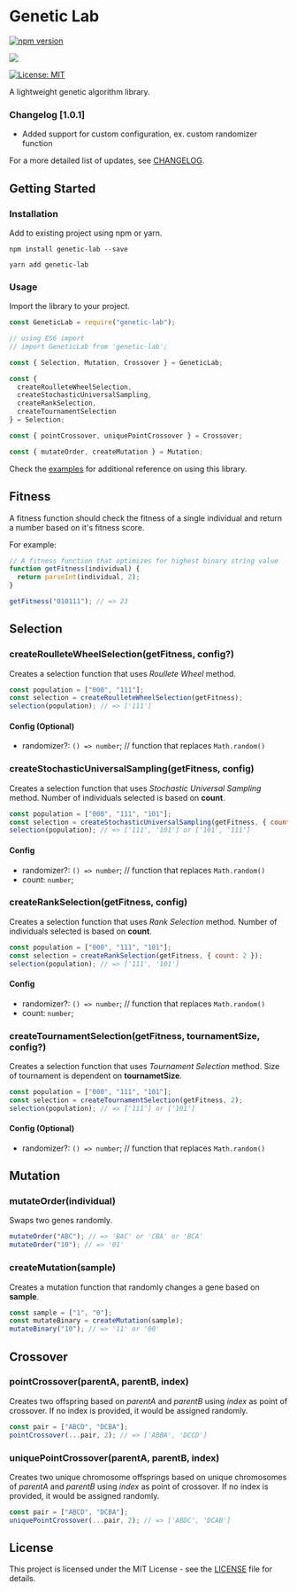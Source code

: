 # Genetic Lab

[![npm version](https://badge.fury.io/js/genetic-lab.svg)](https://badge.fury.io/js/genetic-lab)

![](https://github.com/jerameel/genetic-lab/workflows/build%20pipeline/badge.svg)

[![License: MIT](https://img.shields.io/badge/License-MIT-yellow.svg)](https://opensource.org/licenses/MIT)

A lightweight genetic algorithm library.

### Changelog [1.0.1]

- Added support for custom configuration, ex. custom randomizer function

For a more detailed list of updates, see [CHANGELOG](CHANGELOG.md).

## Getting Started

### Installation

Add to existing project using npm or yarn.

```
npm install genetic-lab --save
```

```
yarn add genetic-lab
```

### Usage

Import the library to your project.

```js
const GeneticLab = require("genetic-lab");

// using ES6 import
// import GeneticLab from 'genetic-lab';

const { Selection, Mutation, Crossover } = GeneticLab;

const {
  createRoulleteWheelSelection,
  createStochasticUniversalSampling,
  createRankSelection,
  createTournamentSelection
} = Selection;

const { pointCrossover, uniquePointCrossover } = Crossover;

const { mutateOrder, createMutation } = Mutation;
```

Check the [examples](examples) for additional reference on using this library.

## Fitness

A fitness function should check the fitness of a single individual and return a number based on it's fitness score.

For example:

```js
// A fitness function that optimizes for highest binary string value
function getFitness(individual) {
  return parseInt(individual, 2);
}

getFitness("010111"); // => 23
```

## Selection

### createRoulleteWheelSelection(getFitness, config?)

Creates a selection function that uses _Roullete Wheel_ method.

```js
const population = ["000", "111"];
const selection = createRoulleteWheelSelection(getFitness);
selection(population); // => ['111']
```

#### Config (Optional)
 - randomizer?: `() => number`; // function that replaces `Math.random()`

### createStochasticUniversalSampling(getFitness, config)

Creates a selection function that uses _Stochastic Universal Sampling_ method. Number of individuals selected is based on **count**.

```js
const population = ["000", "111", "101"];
const selection = createStochasticUniversalSampling(getFitness, { count: 2 });
selection(population); // => ['111', '101'] or ['101', '111']
```

#### Config
 - randomizer?: `() => number`; // function that replaces `Math.random()`
 - count: `number`;

### createRankSelection(getFitness, config)

Creates a selection function that uses _Rank Selection_ method. Number of individuals selected is based on **count**.

```js
const population = ["000", "111", "101"];
const selection = createRankSelection(getFitness, { count: 2 });
selection(population); // => ['111', '101']
```

#### Config
 - randomizer?: `() => number`; // function that replaces `Math.random()`
 - count: `number`;

### createTournamentSelection(getFitness, tournamentSize, config?)

Creates a selection function that uses _Tournament Selection_ method. Size of tournament is dependent on **tournametSize**.

```js
const population = ["000", "111", "101"];
const selection = createTournamentSelection(getFitness, 2);
selection(population); // => ['111'] or ['101']
```

#### Config (Optional)
 - randomizer?: `() => number`; // function that replaces `Math.random()`


## Mutation

### mutateOrder(individual)

Swaps two genes randomly.

```js
mutateOrder("ABC"); // => 'BAC' or 'CBA' or 'BCA'
mutateOrder("10"); // => '01'
```

### createMutation(sample)

Creates a mutation function that randomly changes a gene based on **sample**.

```js
const sample = ["1", "0"];
const mutateBinary = createMutation(sample);
mutateBinary("10"); // => '11' or '00'
```

## Crossover

### pointCrossover(parentA, parentB, index)

Creates two offspring based on _parentA_ and _parentB_ using _index_ as point of crossover. If no index is provided, it would be assigned randomly.

```js
const pair = ["ABCD", "DCBA"];
pointCrossover(...pair, 2); // => ['ABBA', 'DCCD']
```

### uniquePointCrossover(parentA, parentB, index)

Creates two unique chromosome offsprings based on unique chromosomes of _parentA_ and _parentB_ using _index_ as point of crossover. If no index is provided, it would be assigned randomly.

```js
const pair = ["ABCD", "DCBA"];
uniquePointCrossover(...pair, 2); // => ['ABDC', 'DCAB']
```

## License

This project is licensed under the MIT License - see the [LICENSE](LICENSE) file for details.
